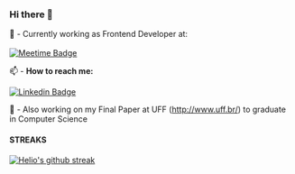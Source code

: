 ### Hi there 👋

💼 - Currently working as Frontend Developer at:
<br/><br/>
[![Meetime Badge](https://meetime.com.br/wp-content/uploads/2021/07/logo-meetime.png)](https://www.meetime.com.br/)
<br/>

📫 - <b>How to reach me:</b> <br/>

[![Linkedin Badge](https://img.shields.io/badge/%20-LinkedIn-blue?style=for-the-badge&logo=linkedin)](https://www.linkedin.com/in/helio-almeida-b832a3160/)

📓 - Also working on my Final Paper at UFF (http://www.uff.br/) to graduate in Computer Science

#### STREAKS
[![Helio's github streak](https://github-readme-streak-stats.herokuapp.com/?user=LelioH&theme=blue-green)](https://github.com/LelioH#streaks)
